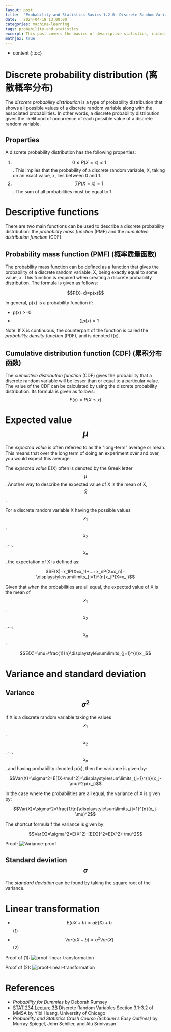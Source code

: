 ```yaml
---
layout: post
title:  "Probability and Statistics Basics 1.2.0: Discrete Random Variables"
date:   2024-04-18 13:00:00
categories: machine-learning
tags: probability-and-statistics
excerpt: This post covers the basics of descriptive statistics, including central tendency, dispersion, and quartiles.
mathjax: true
---
```


* content
{:toc}


# Discrete probability distribution (离散概率分布)
The *discrete probability distribution* is a type of probability distribution that shows all possible values of a discrete random variable along with the associated probabilities. In other words, a discrete probability distribution gives the likelihood of occurrence of each possible value of a discrete random variable.


## Properties
A discrete probability distribution has the following properties:
1. $$ 0 ≤ P(X = x) ≤ 1 $$. This implies that the probability of a discrete random variable, X, taking on an exact value, x, lies between 0 and 1.
2. $$ \sum P(X=x) =1 $$. The sum of all probabilities must be equal to 1.

# Descriptive functions
There are two main functions can be used to describe a discrete probability distribution: the *probability mass function* (PMF) and the *cumulative distribution function* (CDF).


## Probability mass function (PMF) (概率质量函数)  
The probability mass function can be defined as a function that gives the probability of a discrete random variable, X, being exactly equal to some value, x. This function is required when creating a discrete probability distribution. The formula is given as follows:  
<p align="center">$$P(X=x)=p(x)$$  </p>

In general, p(x) is a probability function if:  
- p(x) >=0   
- $$\sum p(x)=1$$  

Note: If X is continuous, the counterpart of the function is called the *probability density function* (PDF), and is denoted f(x).

## Cumulative distribution function (CDF) (累积分布函数)
The *cumulative distribution function* (CDF) gives the probability that a discrete random variable will be lesser than or equal to a particular value. 
The value of the CDF can be calculated by using the discrete probability distribution. Its formula is given as follows:
$$ F(x) = P(X ≤ x) $$

# Expected value  $$\mu$$ 

The *expected value* is often referred to as the "long-term" average or mean. This means that over the long term of doing an experiment over and over, you would expect this average.


The *expected value* E(X) often is denoted by the Greek letter $$\mu$$. Another way to describe the expected value of X is the mean of X, $$\bar{X}$$ .


For a discrete random variable X having the possible values $$x_1$$, $$x_2$$, ..., $$x_n$$, the expectation of X is defined as:  
<p align="center">$$E(X)=x_1P(X=x_1)+...+x_nP(X=x_n)= \displaystyle\sum\limits_{j=1}^{n}x_jP(X=x_j)$$ </p>

Given that when the probabilities are all equal, the expected value of X is the mean of $$x_1$$, $$x_2$$, ..., $$x_n$$:
<p align="center">$$E(X)=\mu=\frac{1}{n}\displaystyle\sum\limits_{j=1}^{n}x_j$$</p>


# Variance and standard deviation

## Variance $$ \sigma^2 $$
If X is a discrete random variable taking the values $$x_1$$, $$x_2$$, ..., $$x_n$$, and having probability denoted p(x), then the variance is given by:
<p align="center">$$Var(X)=\sigma^2=E[(X-\mu)^2]=\displaystyle\sum\limits_{j=1}^{n}(x_j-\mu)^2p(x_j)$$</p>

In the case where the probabilities are all equal, the variance of X is given by:
<p align="center">$$Var(X)=\sigma^2=\frac{1}{n}\displaystyle\sum\limits_{j=1}^{n}(x_j-\mu)^2$$</p>

The shortcut formula f the variance is given by:
<p align="center">$$Var(X)=\sigma^2=E(X^2)-[E(X)]^2=E(X^2)-\mu^2$$</p>

Proof:
![Variance-proof](/assets/images/probability_and_statistics/variance-proof.png)

## Standard deviation $$ \sigma $$
The *standard deviation* can be found by taking the square root of the variance.


# Linear transformation  
* $$ E(aX + b) = aE(X) + b $$ (1)
* $$ Var(aX + b) = a^2 Var(X) $$ (2)

Proof of (1):
![proof-linear-transformation](/assets/images/probability_and_statistics/linear-transformation-proof1.png)

Proof of (2):
![proof-linear-transformation](/assets/images/probability_and_statistics/linear-transformation-proof2.png)


# References   
- *Probability for Dummies* by Deborah Rumsey
- [STAT 234 Lecture 3B](https://www.stat.uchicago.edu/~yibi/teaching/stat234/2022/L03B.pdf) Discrete Random Variables Section 3.1-3.2 of MMSA by Yibi Huang, University of Chicago
- *Probability and Statistics Crash Course (Schaum's Easy Outlines)* by Murray Spiegel, John Schiller, and Alu Srinivasan
